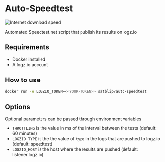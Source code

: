# Auto-Speedtest

![Internet download speed](https://user-images.githubusercontent.com/1811109/42627008-0fa83e00-85cc-11e8-9949-7eadc63fe677.png)

Automated Speedtest.net script that publish its results on logz.io

## Requirements

- Docker installed
- A logz.io account

## How to use

```bash
docker run -e LOGZIO_TOKEN=<<YOUR-TOKEN>> satblip/auto-speedtest
```

## Options

Optional parameters can be passed through environment variables

- `THROTTLING` is the value in ms of the interval between the tests (default: 60 minutes)
- `LOGZIO_TYPE` is the the value of `type` in the logs that are pushed to logz.io (default: speedtest)
- `LOGZIO_HOST` is the host where the results are pushed (default: listener.logz.io)

